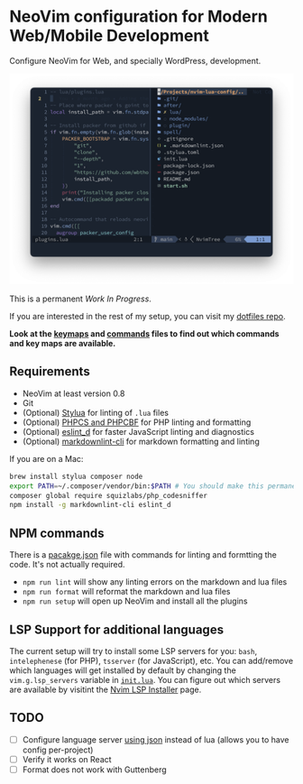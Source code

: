 # NeoVim configuration for Modern Web/Mobile Development

Configure NeoVim for Web, and specially WordPress, development.

![Screenshot of NeoVim](screenshot.png)

This is a permanent _Work In Progress_.

If you are interested in the rest of my setup, you can visit my [dotfiles repo](https://github.com/marioy47/dotfiles).

**Look at the [keymaps](lua/keymaps.lua) and [commands](lua/commands.lua) files to find out which commands and key maps are available.**

## Requirements

- NeoVim at least version 0.8
- Git
- (Optional) [Stylua](https://github.com/johnnymorganz/stylua) for linting of `.lua` files
- (Optional) [PHPCS and PHPCBF](https://github.com/squizlabs/PHP_CodeSniffer) for PHP linting and formatting
- (Optional) [eslint_d](https://github.com/mantoni/eslint_d.js) for faster JavaScript linting and diagnostics
- (Optional) [markdownlint-cli](https://github.com/igorshubovych/markdownlint-cli) for markdown formatting and linting

If you are on a Mac:

```bash
brew install stylua composer node
export PATH=~/.composer/vendor/bin:$PATH # You should make this permanent somehow
composer global require squizlabs/php_codesniffer
npm install -g markdownlint-cli eslint_d
```

## NPM commands

There is a [pacakge.json](package.json) file with commands for linting and formtting the code. It's not actually required.

- `npm run lint` will show any linting errors on the markdown and lua files
- `npm run format` will reformat the markdown and lua files
- `npm run setup` will open up NeoVim and install all the plugins

## LSP Support for additional languages

The current setup will try to install some LSP servers for you: `bash`, `intelephenese` (for PHP), `tsserver` (for JavaScript), etc. You can add/remove which languages will get installed by default by changing the `vim.g.lsp_servers` variable in [`init.lua`](init.lua). You can figure out which servers are available by visitint the [Nvim LSP Installer](https://github.com/williamboman/nvim-lsp-installer#available-lsps) page.

## TODO

- [ ] Configure language server [using json](https://github.com/tamago324/nlsp-settings.nvim) instead of lua (allows you to have config per-project)
- [ ] Verify it works on React
- [ ] Format does not work with Guttenberg
